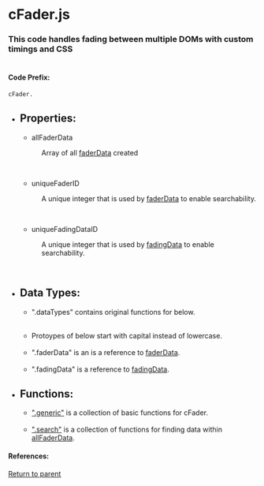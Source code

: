 # <a id="title"/> cFader.js
### <a id="description"/> This code handles fading between multiple DOMs with custom timings and CSS
#

#### <a id="codeprefix"/> Code Prefix:
    cFader.  

* <a id="properties"/> <h2> Properties: </h2>

  * <a id="allfaderdata"/> allFaderData <p style="padding-left: 20px;"> Array of all [faderData](INSERTLINK) created </p> <br>

  * <a id="uniquefaderid"/> uniqueFaderID <p style="padding-left: 20px;"> A unique integer that is used by [faderData](INSERTLINK) to enable searchability. </p> <br>

  * <a id="uniquefadingdataid"/> uniqueFadingDataID <p style="padding-left: 20px;"> A unique integer that is used by [fadingData](INSERTLINK) to enable searchability. </p> <br>

* <a id="datatypes"/> <h2> Data Types: </h2>

	* ".dataTypes" contains original functions for below.
  <br>

	* Protoypes of below start with capital instead of lowercase.
  <br>

	* ".faderData" is an is a reference to [faderData](./Markdowns/faderData.md).
  <br>

	* ".fadingData" is a reference to [fadingData](./Markdowns/fadingData.md).

* <a id="functions"/> <h2> Functions: </h2>

  * [".generic"](./Markdowns/generic.md) is a collection of basic functions for cFader.
  <br>

  * [".search"](./Markdowns/search.md) is a collection of functions for finding data within [allFaderData](#allfaderdata).

#### References: 
  
[Return to parent](/README.md)